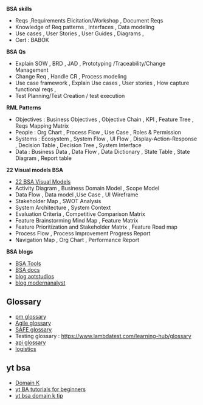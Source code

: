
**BSA skills**
* Reqs ,Requirements Elicitation/Workshop , Document Reqs 
* Knowledge of Req patterns , Interfaces , Data modeling
* Use cases , User Stories , User Guides , Diagrams ,
* Cert : BABOK

**BSA Qs**
- Explain SOW , BRD , JAD , Prototyping /Traceability/Change Management 
- Change Req , Handle CR , Process modeling 
- Use case framework , Explain Use cases , User stories , How capture functional reqs , 
- Test Planning/Test Creation / test execution 

**RML Patterns**
* Objectives : Business Objectives , Objective Chain , KPI , Feature Tree , Reqs Mapping Matrix 
* People : Org Chart , Process Flow  , Use Case , Roles & Permission 
* Systems : Ecosystem , System Flow  , UI Flow , Display-Action-Response , Decision Table , Decision Tree , System Interface
* Data : Business Data , Data Flow , Data Dictionary , State Table , State Diagram  , Report table

**22 Visual models BSA**
* [22 BSA Visual Models](https://www.bridging-the-gap.com/22-visual-models-used-by-business-analysts/)
* Activity Diagram , Business Domain Model , Scope Model 
* Data Flow , Data model ,Use Case , UI Wireframe
* Stakeholder Map , SWOT Analysis 
* System Architecture , System Context 
* Evaluation Criteria , Competitive Comparison Matrix
* Feature Brainstorming Mind Map , Feature Matrix
* Feature Prioritization and Stakeholder Matrix , Feature Road map 
* Process Flow ,  Process Improvement Progress Report 
* Navigation Map , Org Chart , Performance Report 

**BSA blogs**
* [BSA Tools](https://www.softwaretestinghelp.com/business-analysis-tools/)
* [BSA docs](https://thebusinessanalystjobdescription.com/documents-created-by-a-business-analyst/)
* [blog aotstudios](https://aoteastudios.com/blog/)
* [blog modernanalyst](https://www.modernanalyst.com/Resources/Articles/tabid/115/ID/2687/Enhancing-the-A-in-Business-Analysis.aspx)

## Glossary
* [pm glossary](https://www.smartsheet.com/complete-glossary-project-management-terminology)
* [Agile glossary](https://www.aha.io/roadmapping/guide/agile/agile-glossary)
* [SAFE glossary](https://scaledagileframework.com/glossary/)
* Testing glossary : https://www.lambdatest.com/learning-hub/glossary
* [api glossary](https://rapidapi.com/blog/api-glossary/)
* [logistics](https://www.inboundlogistics.com/logistics-glossary/)



## yt bsa
* [Domain K](https://www.businessanalystlearnings.com/blog/2015/2/2/improve-your-domain-knowledge-with-this-list-of-free-courses?expand_article=1)
* [yt BA tutorials for beginners](https://www.youtube.com/playlist?list=PL5nViEmyYI0ZpbH5jjFPvMZVDDPqvd080)
* [yt bsa domain k tip](https://www.youtube.com/shorts/Jceh6MW1WdQ)














